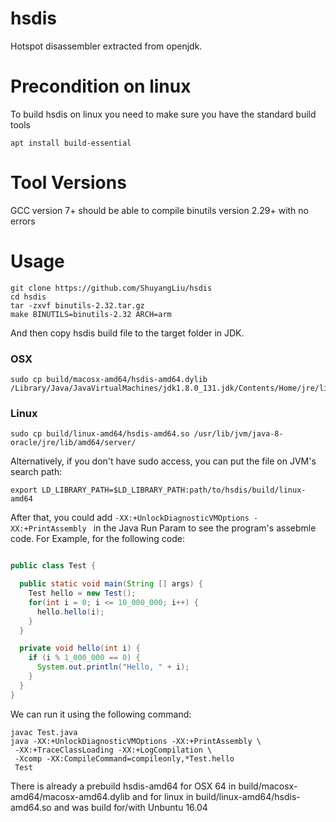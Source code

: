 # hsdis
Hotspot disassembler extracted from openjdk.

# Precondition on linux
To build hsdis on linux you need to make sure you have the standard build tools
```
apt install build-essential
```

# Tool Versions
GCC version 7+ should be able to compile binutils version 2.29+ with no errors


# Usage
```
git clone https://github.com/ShuyangLiu/hsdis
cd hsdis
tar -zxvf binutils-2.32.tar.gz
make BINUTILS=binutils-2.32 ARCH=arm
```
And then copy hsdis build file to the target folder in JDK.

### OSX
```
sudo cp build/macosx-amd64/hsdis-amd64.dylib /Library/Java/JavaVirtualMachines/jdk1.8.0_131.jdk/Contents/Home/jre/lib/server/
```
### Linux
```
sudo cp build/linux-amd64/hsdis-amd64.so /usr/lib/jvm/java-8-oracle/jre/lib/amd64/server/
```

Alternatively, if you don't have sudo access, you can put the file on JVM's search path:
```
export LD_LIBRARY_PATH=$LD_LIBRARY_PATH:path/to/hsdis/build/linux-amd64
```

After that, you could add `-XX:+UnlockDiagnosticVMOptions -XX:+PrintAssembly ` in the Java Run Param to see the program's assebmle code.
For Example, for the following code:

```java

public class Test {

  public static void main(String [] args) {
    Test hello = new Test();
    for(int i = 0; i <= 10_000_000; i++) {
      hello.hello(i);
    }
  }

  private void hello(int i) {
    if (i % 1_000_000 == 0) {
      System.out.println("Hello, " + i);
    }
  }
}

```

We can run it using the following command:

```
javac Test.java
java -XX:+UnlockDiagnosticVMOptions -XX:+PrintAssembly \
 -XX:+TraceClassLoading -XX:+LogCompilation \
 -Xcomp -XX:CompileCommand=compileonly,*Test.hello
 Test
```

There is already a prebuild hsdis-amd64 for OSX 64 in build/macosx-amd64/macosx-amd64.dylib and for linux in build/linux-amd64/hsdis-amd64.so and was build for/with Unbuntu 16.04

